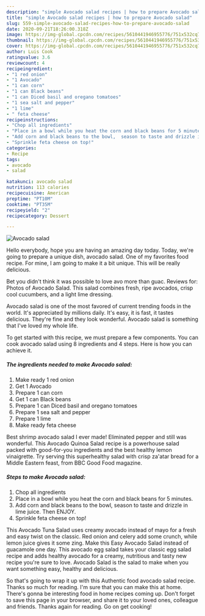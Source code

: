 ```yaml
---
description: "simple Avocado salad recipes | how to prepare Avocado salad"
title: "simple Avocado salad recipes | how to prepare Avocado salad"
slug: 559-simple-avocado-salad-recipes-how-to-prepare-avocado-salad
date: 2020-09-21T18:26:00.318Z
image: https://img-global.cpcdn.com/recipes/5610441946955776/751x532cq70/avocado-salad-recipe-main-photo.jpg
thumbnail: https://img-global.cpcdn.com/recipes/5610441946955776/751x532cq70/avocado-salad-recipe-main-photo.jpg
cover: https://img-global.cpcdn.com/recipes/5610441946955776/751x532cq70/avocado-salad-recipe-main-photo.jpg
author: Luis Cook
ratingvalue: 3.6
reviewcount: 4
recipeingredient:
- "1 red onion"
- "1 Avocado"
- "1 can corn"
- "1 can Black beans"
- "1 can Diced basil and oregano tomatoes"
- "1 sea salt and pepper"
- "1 lime"
- " feta cheese"
recipeinstructions:
- "Chop all ingredients"
- "Place in a bowl while you heat the corn and black beans for 5 minutes."
- "Add corn and black beans to the bowl,  season to taste and drizzle in lime juice. Then ENJOY."
- "Sprinkle feta cheese on top!"
categories:
- Recipe
tags:
- avocado
- salad

katakunci: avocado salad 
nutrition: 113 calories
recipecuisine: American
preptime: "PT10M"
cooktime: "PT35M"
recipeyield: "2"
recipecategory: Dessert

---
```



![Avocado salad](https://img-global.cpcdn.com/recipes/5610441946955776/751x532cq70/avocado-salad-recipe-main-photo.jpg)

Hello everybody, hope you are having an amazing day today. Today, we're going to prepare a unique dish, avocado salad. One of my favorites food recipe. For mine, I am going to make it a bit unique. This will be really delicious.

Bet you didn&#39;t think it was possible to love avo more than guac. Reviews for: Photos of Avocado Salad. This salad combines fresh, ripe avocados, crisp cool cucumbers, and a light lime dressing.

Avocado salad is one of the most favored of current trending foods in the world. It's appreciated by millions daily. It's easy, it is fast, it tastes delicious. They're fine and they look wonderful. Avocado salad is something that I've loved my whole life.


To get started with this recipe, we must prepare a few components. You can cook avocado salad using 8 ingredients and 4 steps. Here is how you can achieve it.

<!--inarticleads1-->

##### The ingredients needed to make Avocado salad:

1. Make ready 1 red onion
1. Get 1 Avocado
1. Prepare 1 can corn
1. Get 1 can Black beans
1. Prepare 1 can Diced basil and oregano tomatoes
1. Prepare 1 sea salt and pepper
1. Prepare 1 lime
1. Make ready  feta cheese


Best shrimp avocado salad I ever made! Eliminated pepper and still was wonderful. This Avocado Quinoa Salad recipe is a powerhouse salad packed with good-for-you ingredients and the best healthy lemon vinaigrette. Try serving this superhealthy salad with crisp za&#39;atar bread for a Middle Eastern feast, from BBC Good Food magazine. 

<!--inarticleads2-->

##### Steps to make Avocado salad:

1. Chop all ingredients
1. Place in a bowl while you heat the corn and black beans for 5 minutes.
1. Add corn and black beans to the bowl,  season to taste and drizzle in lime juice. Then ENJOY.
1. Sprinkle feta cheese on top!


This Avocado Tuna Salad uses creamy avocado instead of mayo for a fresh and easy twist on the classic. Red onion and celery add some crunch, while lemon juice gives it some zing. Make this Easy Avocado Salad instead of guacamole one day. This avocado egg salad takes your classic egg salad recipe and adds healthy avocado for a creamy, nutritious and tasty new recipe you&#39;re sure to love. Avocado Salad is the salad to make when you want something easy, healthy and delicious. 

So that's going to wrap it up with this Authentic food avocado salad recipe. Thanks so much for reading. I'm sure that you can make this at home. There's gonna be interesting food in home recipes coming up. Don't forget to save this page in your browser, and share it to your loved ones, colleague and friends. Thanks again for reading. Go on get cooking!
